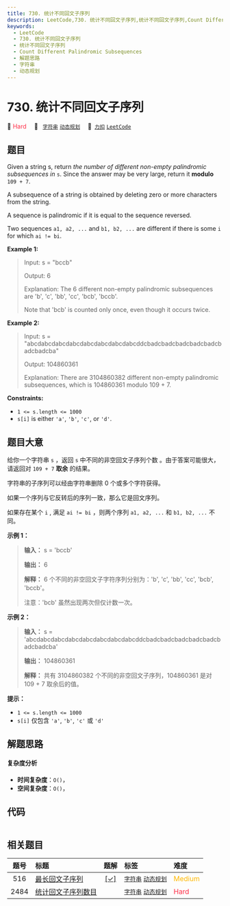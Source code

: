 ```yaml
---
title: 730. 统计不同回文子序列
description: LeetCode,730. 统计不同回文子序列,统计不同回文子序列,Count Different Palindromic Subsequences,解题思路,字符串,动态规划
keywords:
  - LeetCode
  - 730. 统计不同回文子序列
  - 统计不同回文子序列
  - Count Different Palindromic Subsequences
  - 解题思路
  - 字符串
  - 动态规划
---
```


# 730. 统计不同回文子序列

🔴 <font color=#ff334b>Hard</font>&emsp; 🔖&ensp; [`字符串`](/tag/string.md) [`动态规划`](/tag/dynamic-programming.md)&emsp; 🔗&ensp;[`力扣`](https://leetcode.cn/problems/count-different-palindromic-subsequences) [`LeetCode`](https://leetcode.com/problems/count-different-palindromic-subsequences)

## 题目

Given a string s, return _the number of different non-empty palindromic
subsequences in_ `s`. Since the answer may be very large, return it **modulo**
`109 + 7`.

A subsequence of a string is obtained by deleting zero or more characters from
the string.

A sequence is palindromic if it is equal to the sequence reversed.

Two sequences `a1, a2, ...` and `b1, b2, ...` are different if there is some
`i` for which `ai != bi`.



**Example 1:**

> Input: s = "bccb"
> 
> Output: 6
> 
> Explanation: The 6 different non-empty palindromic subsequences are 'b', 'c', 'bb', 'cc', 'bcb', 'bccb'.
> 
> Note that 'bcb' is counted only once, even though it occurs twice.

**Example 2:**

> Input: s = "abcdabcdabcdabcdabcdabcdabcdabcddcbadcbadcbadcbadcbadcbadcbadcba"
> 
> Output: 104860361
> 
> Explanation: There are 3104860382 different non-empty palindromic subsequences, which is 104860361 modulo 109 + 7.

**Constraints:**

  * `1 <= s.length <= 1000`
  * `s[i]` is either `'a'`, `'b'`, `'c'`, or `'d'`.


## 题目大意

给你一个字符串 `s` ，返回 `s` 中不同的非空回文子序列个数 。由于答案可能很大，请返回对 `109 + 7` **取余** 的结果。

字符串的子序列可以经由字符串删除 0 个或多个字符获得。

如果一个序列与它反转后的序列一致，那么它是回文序列。

如果存在某个 `i` , 满足 `ai != bi` ，则两个序列 `a1, a2, ...` 和 `b1, b2, ...` 不同。



**示例 1：**

> 
> 
> 
> 
> 
> **输入：** s = 'bccb'
> 
> **输出：** 6
> 
> **解释：** 6 个不同的非空回文子字符序列分别为：'b', 'c', 'bb', 'cc', 'bcb', 'bccb'。
> 
> 注意：'bcb' 虽然出现两次但仅计数一次。
> 
> 

**示例 2：**

> 
> 
> 
> 
> 
> **输入：** s = 'abcdabcdabcdabcdabcdabcdabcdabcddcbadcbadcbadcbadcbadcbadcbadcba'
> 
> **输出：** 104860361
> 
> **解释：** 共有 3104860382 个不同的非空回文子序列，104860361 是对 109 + 7 取余后的值。
> 
> 



**提示：**

  * `1 <= s.length <= 1000`
  * `s[i]` 仅包含 `'a'`, `'b'`, `'c'` 或 `'d'` 


## 解题思路

#### 复杂度分析

- **时间复杂度**：`O()`，
- **空间复杂度**：`O()`，

## 代码

```javascript

```

## 相关题目

<!-- prettier-ignore -->
| 题号 | 标题 | 题解 | 标签 | 难度 |
| :------: | :------ | :------: | :------ | :------ |
| 516 | [最长回文子序列](https://leetcode.com/problems/longest-palindromic-subsequence) | [[✓]](/problem/0516.md) |  [`字符串`](/tag/string.md) [`动态规划`](/tag/dynamic-programming.md) | <font color=#ffb800>Medium</font> |
| 2484 | [统计回文子序列数目](https://leetcode.com/problems/count-palindromic-subsequences) |  |  [`字符串`](/tag/string.md) [`动态规划`](/tag/dynamic-programming.md) | <font color=#ff334b>Hard</font> |